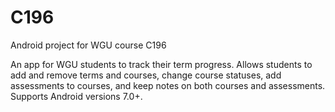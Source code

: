 # C196

Android project for WGU course C196

An app for WGU students to track their term progress. Allows students to add and remove terms and courses, change course statuses, add assessments to courses, and keep notes on both courses and assessments. Supports Android versions 7.0+.
